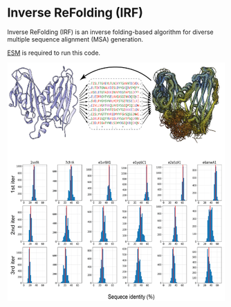 # Inverse ReFolding (IRF)
Inverse ReFolding (IRF) is an inverse folding-based algorithm for diverse multiple sequence alignment (MSA) generation. 

[ESM](https://github.com/facebookresearch/esm/tree/main) is required to run this code. 

<p align="left">
  <img src="fig.png" width="550" height="550"/>
</p>
